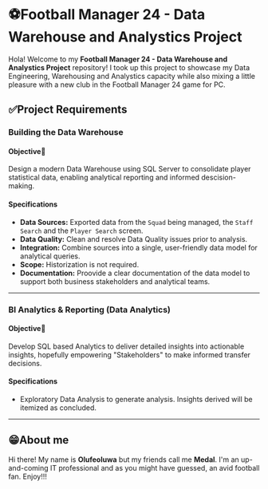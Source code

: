  # ⚽Football Manager 24 - Data Warehouse and Analystics Project

Hola! 
Welcome to my **Football Manager 24 - Data Warehouse and Analystics Project** repository!
I took up this project to showcase my Data Engineering, Warehousing and Analystics capacity while also mixing a little pleasure with a new club in the Football Manager 24 game for PC. 

## ✅Project Requirements

### Building the Data Warehouse

#### Objective🏁
Design a modern Data Warehouse using SQL Server to consolidate player statistical data, enabling analytical reporting and informed descision-making.

#### Specifications
- **Data Sources:** Exported data from the `Squad` being managed, the `Staff Search` and the `Player Search` screen.
- **Data Quality:** Clean and resolve Data Quality issues prior to analysis.
- **Integration:** Combine sources into a single, user-friendly data model for analytical queries.
- **Scope:** Historization is not required.
- **Documentation:** Proovide a clear documentation of the data model to support both business stakeholders and analytical teams.

***

### BI Analytics & Reporting (Data Analytics)

#### Objective🏁
Develop SQL based Analytics to deliver detailed insights into actionable insights, hopefully empowering "Stakeholders" to make informed transfer decisions.

#### Specifications
- Exploratory Data Analysis to generate analysis. Insights derived will be itemized as concluded.

***

## 😁About me
Hi there! My name is **Olufeoluwa** but my friends call me **Medal**. I'm an up-and-coming IT professional and as you might have guessed, an avid football fan. Enjoy!!!
